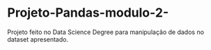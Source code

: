 # Projeto-Pandas-modulo-2-
Projeto feito no Data Science Degree para manipulação de dados no dataset apresentado.
